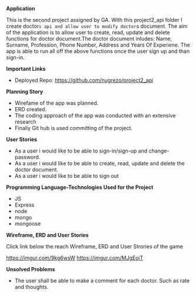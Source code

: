 **Application**

This is the second project assigned by GA. With this project2_api folder I
create doctor`s api and allow user to modify doctor`s document.
The aim of the application is to allow user to create, read, update and delete
functions for doctor document.The doctor document inludes: Name, Surname,
Profession, Phone Number, Address and Years Of Experiene.
The app is able to run all off the above functions once the user sign up and
than sign-in.


**Important Links**

- Deployed Repo: https://github.com/nugrezo/project2_api

**Planning Story**

- Wirefame of the app was planned.
- ERD created.
- The coding approach of the app was conducted with an extensive research
- Finally Git hub is used committing of the project.

**User Stories**

- As a user i would like to be able to sign-in/sign-up and change-password.
- As a user i would like to be able to create, read, update and delete the doctor
document.
- As a user i would like to be able to sign out

**Programming Language-Technologies Used for the Project**

- JS
- Express
- node
- mongo
- mongoose

**Wireframe, ERD and User Stories**

Click link below the reach Wireframe, ERD and User Strories  of the game

https://imgur.com/9kg6wsW
https://imgur.com/MJgEoiT

**Unsolved Problems**

- The user shall be able to make a comment for each doctor. Such as rate and thoughts.
